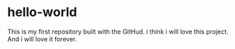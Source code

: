 # hello-world
This is my first repository built with the GitHud.
i think i will love this project.
And i will love it forever.
